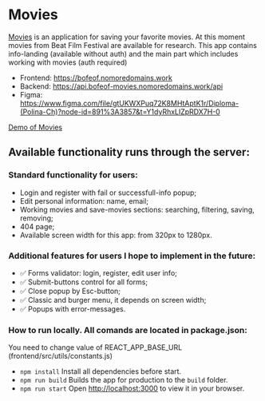 # Movies

[Movies](https://bofeof.nomoredomains.work) is an application for saving your favorite movies. At this moment movies from Beat Film Festival are available for research. This app contains info-landing (available without auth) and the main part which includes working with movies (auth required)

- Frontend: https://bofeof.nomoredomains.work
- Backend: https://api.bofeof-movies.nomoredomains.work/api
- Figma: https://www.figma.com/file/gtUKWXPuq72K8MHtAptK1r/Diploma-(Polina-Ch)?node-id=891%3A3857&t=Y1dyRhxLIZpRDX7H-0

[Demo of Movies](https://github.com/bofeof/movies-explorer-frontend/issues/26)

## Available functionality runs through the server:

### Standard functionality for users:

- Login and register with fail or successfull-info popup;
- Edit personal information: name, email;
- Working movies and save-movies sections: searching, filtering, saving, removing;
- 404 page;
- Available screen width for this app: from 320px to 1280px.

### Additional features for users I hope to implement in the future:

- ✅ Forms validator: login, register, edit user info;
- ✅ Submit-buttons control for all forms;
- ✅ Close popup by Esc-button;
- ✅ Classic and burger menu, it depends on screen width;
- ✅ Popups with error-messages.

### How to run locally. All comands are located in package.json:

You need to change value of REACT_APP_BASE_URL (frontend/src/utils/constants.js)

- `npm install` Install all dependencies before start.
- `npm run build` Builds the app for production to the `build` folder.
- `npm run start` Open [http://localhost:3000](http://localhost:3000) to view it in your browser.
